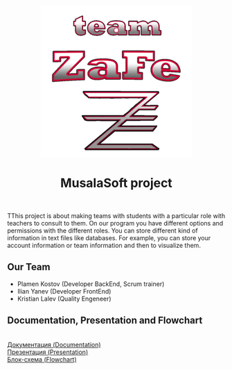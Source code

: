 <p align="center">
<img src="https://github.com/PKKostov18/Musala-Soft-Project/blob/main/Docs/Logo.png" width="350" height="350">  
  
<h1 align="center">MusalaSoft project </h1>
</p>
<br>

TThis project is about making teams with students with a particular role with teachers to consult to them. On our program you have different options and permissions with the different roles. You can store different kind of information in text files like databases. For example, you can store your account information or team information and then to visualize them.

## Our Team

- Plamen Kostov (Developer BackEnd, Scrum trainer)
- Ilian Yanev (Developer FrontEnd)
- Kristian Lalev (Quality Engeneer)

## Documentation, Presentation and Flowchart
<br>
<a href = >Документация (Documentation) </a>
<br>
<a href = https://codingburgas-my.sharepoint.com/:p:/g/personal/imyanev18_codingburgas_bg/EeghvPxzMBFIirE5mkXGqZsBobTM7bJib22lZ-lriNS3tg?e=gqJvUS> Презентация (Presentation)</a>
<br>
<a href = https://codingburgas-my.sharepoint.com/:i:/g/personal/pkkostov18_codingburgas_bg/EdPpORafXE9OokNHtu3aUj0B1xDfmCVaHYr5OEtVMPMBww?e=GC1mvC> Блок-схема (Flowchart) </a>
</center>
